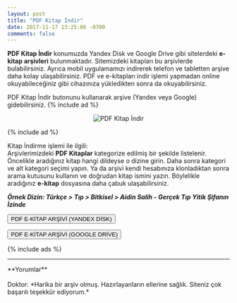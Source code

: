```yaml
---
layout: post
title: "PDF Kitap İndir"
date: 2017-11-17 13:25:06 -0700
comments: false
---
```


<p><strong>PDF Kitap İndir</strong> konumuzda Yandex Disk ve Google Drive gibi sitelerdeki <strong>e-kitap arşivleri</strong> bulunmaktadır. Sitemizdeki kitapları bu arşivlerde bulabilirsiniz. Ayrıca mobil uygulamamızı indirerek telefon ve tabletten arşive daha kolay ulaşabilirsiniz. PDF ve e-kitapları indir işlemi yapmadan online okuyabileceğiniz gibi cihazınıza yükledikten sonra da okuyabilirsiniz.</p>

PDF Kitap İndir butonunu kullanarak arşive (Yandex veya Google) gidebilirsiniz.
{% include ad %}

<center><img src="/images/pdf-kitap-indir.jpg" alt="PDF Kitap İndir" style="max-width:100%;" /></center>

{% include ad %}

<p> Kitap İndirme işlemi ile ilgili:<br/>
  Arşivlerimizdeki <strong>PDF Kitaplar</strong> kategorize edilmiş bir şekilde listelenir. Öncelikle aradığınız kitap hangi dildeyse o dizine girin. Daha sonra kategori ve alt kategori seçimi yapın. Ya da arşivi kendi hesabınıza klonladıktan sonra arama kutusunu kullanın ve doğrudan kitap ismini yazın. Böylelikle aradığınız <strong>e-kitap</strong> dosyasına daha çabuk ulaşabilirsiniz.</p>

***Örnek Dizin: Türkçe > Tıp > Bitkisel > Aidin Salih - Gerçek Tıp Yitik Şifanın İzinde***

<p><a href="https://yadi.sk/d/eUVTSuIW3Q8k3M" rel="nofollow"><button type="submit" class="btn btn-warning">PDF E-KİTAP ARŞİVİ (YANDEX DİSK)</button></a></p>
<p><a href="#"><button type="submit" class="btn btn-primary">PDF E-KİTAP ARŞİVİ (GOOGLE DRİVE)</button></a></p>
{% include ads %}

<hr>
**Yorumlar**<br/><br/>
Doktor: *Harika bir arşiv olmuş. Hazırlayanların ellerine sağlık. Siteniz çok başarılı teşekkür ediyorum.*
